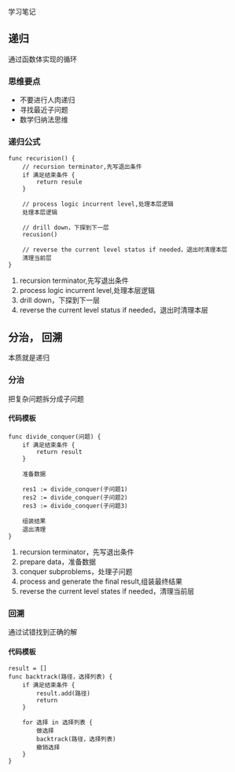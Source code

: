 学习笔记

## 递归

通过函数体实现的循环

### 思维要点

- 不要进行人肉递归
- 寻找最近子问题
- 数学归纳法思维

### 递归公式

```
func recurision() {
	// recursion terminator,先写退出条件
    if 满足结束条件 {
        return resule
    }

	// process logic incurrent level,处理本层逻辑
    处理本层逻辑

	// drill down，下探到下一层
    recusion()
	
	// reverse the current level status if needed，退出时清理本层
    清理当前层
}
```

1. recursion terminator,先写退出条件
2. process logic incurrent level,处理本层逻辑
3. drill down，下探到下一层
4. reverse the current level status if needed，退出时清理本层

## 分治， 回溯

本质就是递归

### 分治

把复杂问题拆分成子问题

#### 代码模板

```
func divide_conquer(问题) {
    if 满足结束条件 {
        return result
    }

    准备数据

    res1 := divide_conquer(子问题1)
    res2 := divide_conquer(子问题2)
    res3 := divide_conquer(子问题3)

    组装结果
    退出清理
}
```

1. recursion terminator，先写退出条件
2. prepare data，准备数据
3. conquer subproblems，处理子问题
4. process and generate the final result,组装最终结果
5. reverse the current level states if needed，清理当前层

### 回溯

通过试错找到正确的解

#### 代码模板

```
result = []
func backtrack(路径，选择列表) {
    if 满足结束条件 {
        result.add(路径)
        return
    }

    for 选择 in 选择列表 {
        做选择
        backtrack(路径，选择列表)
        撤销选择
    }
}
```
